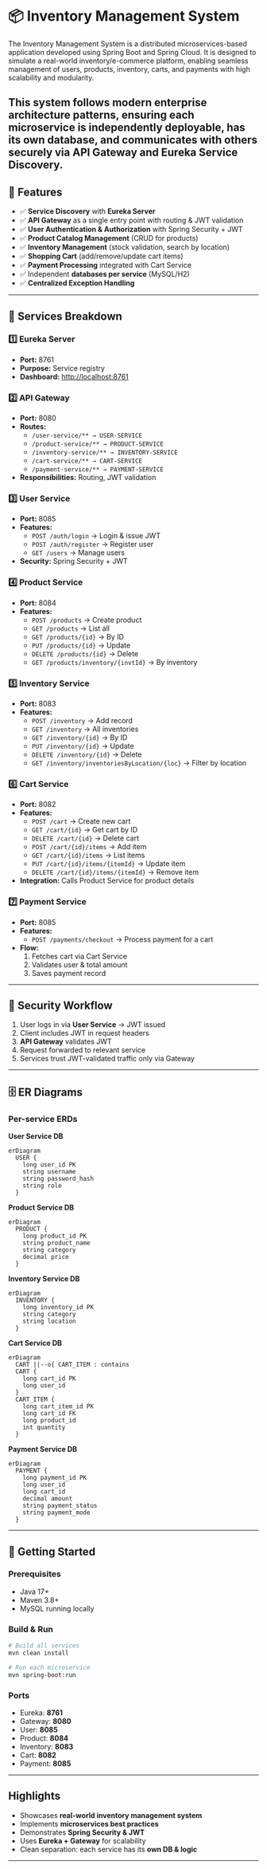 # 📦 Inventory Management System

The Inventory Management System is a distributed microservices-based application developed using Spring Boot and Spring Cloud. It is designed to simulate a real-world inventory/e-commerce platform, enabling seamless management of users, products, inventory, carts, and payments with high scalability and modularity.

This system follows modern enterprise architecture patterns, ensuring each microservice is independently deployable, has its own database, and communicates with others securely via API Gateway and Eureka Service Discovery.
---

## 🌟 Features

- ✅ **Service Discovery** with **Eureka Server**
- ✅ **API Gateway** as a single entry point with routing & JWT validation
- ✅ **User Authentication & Authorization** with Spring Security + JWT
- ✅ **Product Catalog Management** (CRUD for products)
- ✅ **Inventory Management** (stock validation, search by location)
- ✅ **Shopping Cart** (add/remove/update cart items)
- ✅ **Payment Processing** integrated with Cart Service
- ✅ Independent **databases per service** (MySQL/H2)
- ✅ **Centralized Exception Handling**

---


## 📂 Services Breakdown

### 1️⃣ Eureka Server

- **Port:** 8761
- **Purpose:** Service registry
- **Dashboard:** [http://localhost:8761](http://localhost:8761)

### 2️⃣ API Gateway

- **Port:** 8080
- **Routes:**
  - `/user-service/** → USER-SERVICE`
  - `/product-service/** → PRODUCT-SERVICE`
  - `/inventory-service/** → INVENTORY-SERVICE`
  - `/cart-service/** → CART-SERVICE`
  - `/payment-service/** → PAYMENT-SERVICE`
- **Responsibilities:** Routing, JWT validation

### 3️⃣ User Service

- **Port:** 8085
- **Features:**
  - `POST /auth/login` → Login & issue JWT
  - `POST /auth/register` → Register user
  - `GET /users` → Manage users
- **Security:** Spring Security + JWT

### 4️⃣ Product Service

- **Port:** 8084
- **Features:**
  - `POST /products` → Create product
  - `GET /products` → List all
  - `GET /products/{id}` → By ID
  - `PUT /products/{id}` → Update
  - `DELETE /products/{id}` → Delete
  - `GET /products/inventory/{invtId}` → By inventory

### 5️⃣ Inventory Service

- **Port:** 8083
- **Features:**
  - `POST /inventory` → Add record
  - `GET /inventory` → All inventories
  - `GET /inventory/{id}` → By ID
  - `PUT /inventory/{id}` → Update
  - `DELETE /inventory/{id}` → Delete
  - `GET /inventory/inventoriesByLocation/{loc}` → Filter by location

### 6️⃣ Cart Service

- **Port:** 8082
- **Features:**
  - `POST /cart` → Create new cart
  - `GET /cart/{id}` → Get cart by ID
  - `DELETE /cart/{id}` → Delete cart
  - `POST /cart/{id}/items` → Add item
  - `GET /cart/{id}/items` → List items
  - `PUT /cart/{id}/items/{itemId}` → Update item
  - `DELETE /cart/{id}/items/{itemId}` → Remove item
- **Integration:** Calls Product Service for product details

### 7️⃣ Payment Service

- **Port:** 8085
- **Features:**
  - `POST /payments/checkout` → Process payment for a cart
- **Flow:**
  1. Fetches cart via Cart Service
  2. Validates user & total amount
  3. Saves payment record

---

## 🔑 Security Workflow

1. User logs in via **User Service** → JWT issued
2. Client includes JWT in request headers
3. **API Gateway** validates JWT
4. Request forwarded to relevant service
5. Services trust JWT-validated traffic only via Gateway

---

## 🗄️ ER Diagrams

### Per-service ERDs

**User Service DB**

```mermaid
erDiagram
  USER {
    long user_id PK
    string username
    string password_hash
    string role
  }
```

**Product Service DB**

```mermaid
erDiagram
  PRODUCT {
    long product_id PK
    string product_name
    string category
    decimal price
  }
```

**Inventory Service DB**

```mermaid
erDiagram
  INVENTORY {
    long inventory_id PK
    string category
    string location
  }
```

**Cart Service DB**

```mermaid
erDiagram
  CART ||--o{ CART_ITEM : contains
  CART {
    long cart_id PK
    long user_id
  }
  CART_ITEM {
    long cart_item_id PK
    long cart_id FK
    long product_id
    int quantity
  }
```

**Payment Service DB**

```mermaid
erDiagram
  PAYMENT {
    long payment_id PK
    long user_id
    long cart_id
    decimal amount
    string payment_status
    string payment_mode
  }
```

---

## 🚀 Getting Started

### Prerequisites

- Java 17+
- Maven 3.8+
- MySQL running locally

### Build & Run

```bash
# Build all services
mvn clean install

# Run each microservice
mvn spring-boot:run
```

### Ports

- Eureka: **8761**
- Gateway: **8080**
- User: **8085**
- Product: **8084**
- Inventory: **8083**
- Cart: **8082**
- Payment: **8085**

---

## &#x20;Highlights

- Showcases **real-world inventory management system**
- Implements **microservices best practices**
- Demonstrates **Spring Security & JWT**
- Uses **Eureka + Gateway** for scalability
- Clean separation: each service has its **own DB & logic**

---

##

